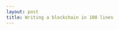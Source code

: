 ```yaml
---
layout: post
title: Writing a blockchain in 100 lines
---
```


<script src="https://gist.github.com/selimslab/4ea8e87792dec4e23ecedfd4353107b7.js"></script>
